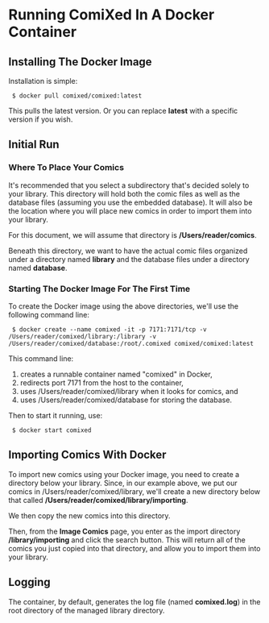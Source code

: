 # Running ComiXed In A Docker Container

## Installing The Docker Image

Installation is simple:

``` $ docker pull comixed/comixed:latest```

This pulls the latest version. Or you can replace **latest** with a specific version if you wish.

## Initial Run
### Where To Place Your Comics

It's recommended that you select a subdirectory that's decided solely to your library. This directory will hold both
the comic files as well as the database files (assuming you use the embedded database). It will also be the location
where you will place new comics in order to import them into your library.

For this document, we will assume that directory is **/Users/reader/comics**.

Beneath this directory, we want to have the actual comic files organized under a directory named **library** and the
database files under a directory named **database**.

### Starting The Docker Image For The First Time

To create the Docker image using the above directories, we'll use the following command line:

``` $ docker create --name comixed -it -p 7171:7171/tcp -v /Users/reader/comixed/library:/library -v /Users/reader/comixed/database:/root/.comixed comixed/comixed:latest```

This command line:
1. creates a runnable container named "comixed" in Docker,
2. redirects port 7171 from the host to the container,
3. uses /Users/reader/comixed/library when it looks for comics, and
4. uses /Users/reader/comixed/database for storing the database.

Then to start it running, use:

``` $ docker start comixed```

## Importing Comics With Docker

To import new comics using your Docker image, you need to create a directory below your library. Since, in our example
above, we put our comics in /Users/reader/comixed/library, we'll create a new directory below that called
**/Users/reader/comixed/library/importing**.

We then copy the new comics into this directory.

Then, from the **Image Comics** page, you enter as the import directory **/library/importing** and click the search
button. This will return all of the comics you just copied into that directory, and allow you to import them into your
library.

## Logging

The container, by default, generates the log file (named **comixed.log**) in the root directory of the managed library
directory.

